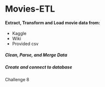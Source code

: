 # Movies-ETL
#### Extract, Transform and Load movie data from:
- Kaggle
- Wiki
- Provided csv
##### Clean, Parse, and Merge Data

##### Create and connect to database
Challenge 8
